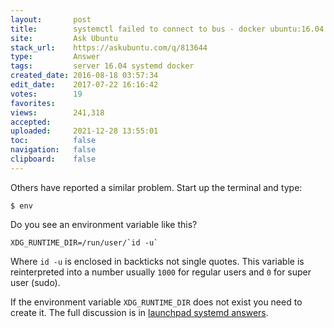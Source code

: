 ```yaml
---
layout:       post
title:        systemctl failed to connect to bus - docker ubuntu:16.04 container
site:         Ask Ubuntu
stack_url:    https://askubuntu.com/q/813644
type:         Answer
tags:         server 16.04 systemd docker
created_date: 2016-08-18 03:57:34
edit_date:    2017-07-22 16:16:42
votes:        19
favorites:    
views:        241,318
accepted:     
uploaded:     2021-12-28 13:55:01
toc:          false
navigation:   false
clipboard:    false
---
```


Others have reported a similar problem. Start up the terminal and type:

``` 
$ env

```

Do you see an environment variable like this?

``` 
XDG_RUNTIME_DIR=/run/user/`id -u`

```

Where `id -u` is enclosed in backticks not single quotes. This variable is reinterpreted into a number usually `1000` for regular users and `0` for super user (sudo).

If the environment variable `XDG_RUNTIME_DIR` does not exist you need to create it. The full discussion is in [launchpad systemd answers][1].


  [1]: https://answers.launchpad.net/ubuntu/+source/systemd/+question/287454
